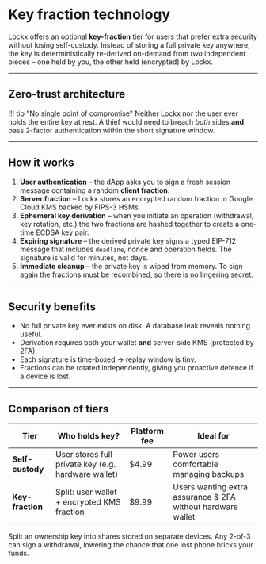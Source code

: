 # Key fraction technology

Lockx offers an optional **key-fraction** tier for users that prefer extra security without losing self-custody.  Instead of storing a full private key anywhere, the key is deterministically re-derived on-demand from *two* independent pieces – one held by you, the other held (encrypted) by Lockx.

---

## Zero-trust architecture

!!! tip "No single point of compromise"
    Neither Lockx nor the user ever holds the entire key at rest.  A thief would need to breach *both* sides **and** pass 2-factor authentication within the short signature window.

---

## How it works

1. **User authentication** – the dApp asks you to sign a fresh session message containing a random **client fraction**.
2. **Server fraction** – Lockx stores an encrypted random fraction in Google Cloud KMS backed by FIPS-3 HSMs.
3. **Ephemeral key derivation** – when you initiate an operation (withdrawal, key rotation, etc.) the two fractions are hashed together to create a one-time ECDSA key pair.
4. **Expiring signature** – the derived private key signs a typed EIP-712 message that includes `deadline`, nonce and operation fields.  The signature is valid for minutes, not days.
5. **Immediate cleanup** – the private key is wiped from memory.  To sign again the fractions must be recombined, so there is no lingering secret.

---

## Security benefits

* No full private key ever exists on disk.  A database leak reveals nothing useful.
* Derivation requires both your wallet **and** server-side KMS (protected by 2FA).
* Each signature is time-boxed → replay window is tiny.
* Fractions can be rotated independently, giving you proactive defence if a device is lost.

---

## Comparison of tiers

| Tier | Who holds key? | Platform fee | Ideal for |
|------|----------------|-------------|-----------|
| **Self-custody** | User stores full private key (e.g. hardware wallet) | $4.99 | Power users comfortable managing backups |
| **Key-fraction** | Split: user wallet + encrypted KMS fraction | $9.99 | Users wanting extra assurance & 2FA without hardware wallet |


Split an ownership key into shares stored on separate devices. Any 2-of-3 can sign a withdrawal, lowering the chance that one lost phone bricks your funds.
